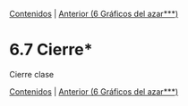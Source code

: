 [Contenidos](../Contenidos.md) \| [Anterior (6 Gráficos del azar***)](06_regresion.md)

# 6.7 Cierre*

Cierre clase



[Contenidos](../Contenidos.md) \| [Anterior (6 Gráficos del azar***)](06_regresion.md)

